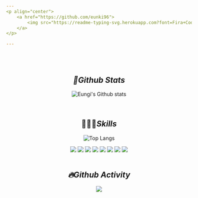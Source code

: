 ```yaml
---
<p align="center">
	<a href="https://github.com/eunki96">
		<img src="https://readme-typing-svg.herokuapp.com?font=Fira+Code&weight=200&duration=1000&pause=1500&color=65DFF7&background=FFFFFF00&center=true&vCenter=true&width=435&lines=Hi+I'm+Eungi+Jeong;Learning+Spring-Boot+Framework;%EC%A1%B8%EC%97%85%EB%A7%88%EB%A0%B5%EB%8B%A4">
	</a>
</p>

---
```


<br/><br/>

<div align="center">  
 
## *📘Github Stats* 
 
![Eungi's Github stats](https://github-readme-stats.vercel.app/api?username=eunki96&show_icons=true&hide_border=true)
 
<br/>

## 👩🏻‍💻*Skills*
 
![Top Langs](https://github-readme-stats.vercel.app/api/top-langs/?username=eunki96&custom_title=I%20use&title_color=000c&card_width=400)

<img src="https://img.shields.io/badge/java-007396?style=for-the-badge&logo=java&logoColor=white"> 
<img src="https://img.shields.io/badge/springboot-6DB33F?style=for-the-badge&logo=springboot&logoColor=white">
<img src="https://img.shields.io/badge/gradle-02303A?style=for-the-badge&logo=gradle&logoColor=white">
<img src="https://img.shields.io/badge/-MySQL-F29111?style=for-the-badge&logo=MySQL&logoColor=white"/>
<img src="https://img.shields.io/badge/python-3776AB?style=for-the-badge&logo=python&logoColor=white">
<img src="https://img.shields.io/badge/linux-FCC624?style=for-the-badge&logo=linux&logoColor=black"> 
<img src="https://img.shields.io/badge/-Github-181717?style=for-the-badge&logo=GitHub&logoColor=white"/>
<img src="https://img.shields.io/badge/-Git-F44D27?style=for-the-badge&logo=Git&logoColor=white"/>
   
<br/>
 
<br/>

## *🔥Github Activity*

[![](https://github-readme-stats.vercel.app/api/pin/?username=eunki96&repo=Favor-Server&&bg_color=45,fff,fff&title_color=000&text_color=000)](https://github.com/Favor-Gift-Reminder/Favor-Server)  
 
<br/>


